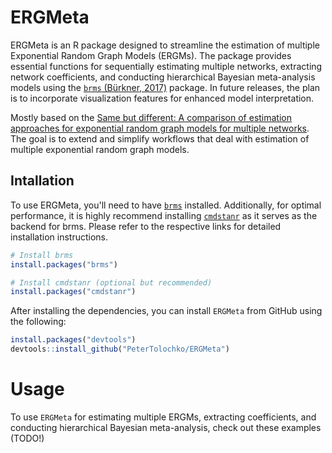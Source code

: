 # ERGMeta

ERGMeta is an R package designed to streamline the estimation of multiple Exponential Random Graph Models (ERGMs). The package provides essential functions for sequentially estimating multiple networks, extracting network coefficients, and conducting hierarchical Bayesian meta-analysis models using the [`brms` (Bürkner, 2017)](https://github.com/paul-buerkner/brms) package. In future releases, the plan is to incorporate visualization features for enhanced model interpretation.

Mostly based on the [Same but different: A comparison of estimation approaches for exponential random graph models for multiple networks](https://www.sciencedirect.com/science/article/pii/S0378873323000357#aep-article-footnote-id1). The goal is to extend and simplify workflows that deal with estimation of multiple exponential random graph models.


## Intallation
To use ERGMeta, you'll need to have [`brms`](https://github.com/paul-buerkner/brms) installed. Additionally, for optimal performance, it is highly recommend installing [`cmdstanr`](https://mc-stan.org/cmdstanr/) as it serves as the backend for brms. Please refer to the respective links for detailed installation instructions.

```r
# Install brms
install.packages("brms")

# Install cmdstanr (optional but recommended)
install.packages("cmdstanr")
```
After installing the dependencies, you can install `ERGMeta` from GitHub using the following:

```r
install.packages("devtools")
devtools::install_github("PeterTolochko/ERGMeta")
```

# Usage

To use `ERGMeta` for estimating multiple ERGMs, extracting coefficients, and conducting hierarchical Bayesian meta-analysis, check out these examples (TODO!)

